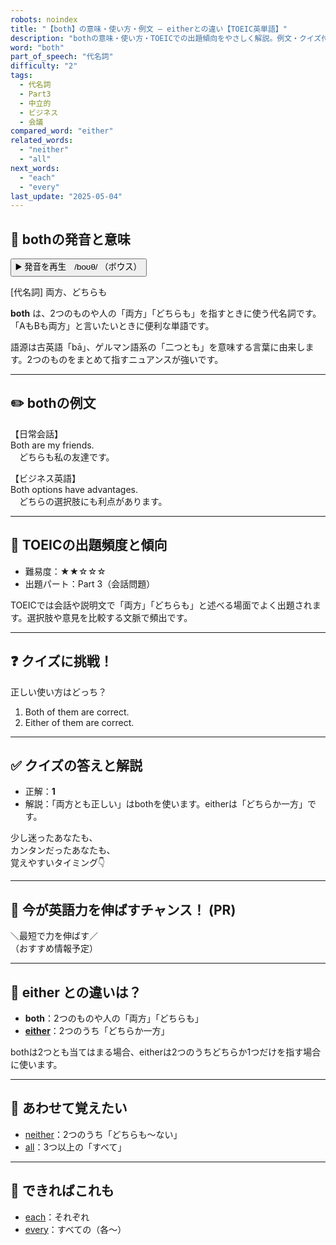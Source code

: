 ```yaml
---
robots: noindex
title: "【both】の意味・使い方・例文 ― eitherとの違い【TOEIC英単語】"
description: "bothの意味・使い方・TOEICでの出題傾向をやさしく解説。例文・クイズ付きでeitherとの違いもわかりやすく学べます。"
word: "both"
part_of_speech: "代名詞"
difficulty: "2"
tags:
  - 代名詞
  - Part3
  - 中立的
  - ビジネス
  - 会議
compared_word: "either"
related_words:
  - "neither"
  - "all"
next_words:
  - "each"
  - "every"
last_update: "2025-05-04"
---
```


## 🔰 bothの発音と意味

<button class="play-audio" onclick="playTTS('both')">
  <span class="play-audio-main">
    ▶️ 発音を再生　/boʊθ/
  </span>
  <span class="play-audio-sub">
    （ボウス）
  </span>
</button>

[代名詞] 両方、どちらも

**both** は、2つのものや人の「両方」「どちらも」を指すときに使う代名詞です。  
「AもBも両方」と言いたいときに便利な単語です。

語源は古英語「bā」、ゲルマン語系の「二つとも」を意味する言葉に由来します。2つのものをまとめて指すニュアンスが強いです。

---

## ✏️ bothの例文

【日常会話】  
Both are my friends.  
　どちらも私の友達です。

【ビジネス英語】  
Both options have advantages.  
　どちらの選択肢にも利点があります。

---

## 🎯 TOEICの出題頻度と傾向

- 難易度：★★☆☆☆
- 出題パート：Part 3（会話問題）

TOEICでは会話や説明文で「両方」「どちらも」と述べる場面でよく出題されます。選択肢や意見を比較する文脈で頻出です。

---

## ❓ クイズに挑戦！

正しい使い方はどっち？

1. Both of them are correct.  
2. Either of them are correct.

---

## ✅ クイズの答えと解説

- 正解：**1**
- 解説：「両方とも正しい」はbothを使います。eitherは「どちらか一方」です。

少し迷ったあなたも、  
カンタンだったあなたも、  
覚えやすいタイミング👇️

---

## 🚀 今が英語力を伸ばすチャンス！ (PR)

<div class="info-center">
＼最短で力を伸ばす／<br>  
（おすすめ情報予定）
</div>

---

## 🤔  either との違いは？

- **both**：2つのものや人の「両方」「どちらも」
- **[either](/word/either/)**：2つのうち「どちらか一方」

bothは2つとも当てはまる場合、eitherは2つのうちどちらか1つだけを指す場合に使います。

---

## 🧩 あわせて覚えたい

- [neither](/word/neither/)：2つのうち「どちらも～ない」
- [all](/word/all/)：3つ以上の「すべて」

---

## 📖 できればこれも

- [each](/word/each/)：それぞれ
- [every](/word/every/)：すべての（各～）

<!-- cvid: aid31_bid01 -->
